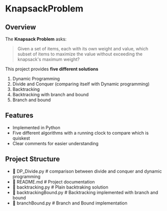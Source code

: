 # KnapsackProblem
## Overview
The **Knapsack Problem** asks:  
>Given a set of items, each with its own weight and value, which subset of items to maximize the value without exceeding the knapsack's maximum weight?

This project provides **five different solutions**
1. Dynamic Programming
2. Divide and Conquer (comparing itself with Dynamic programming)
3. Backtracking
4. Backtracking with branch and bound 
5. Branch and bound 

## Features 
- Implemented in Python
- Five different algorithms with a running clock to compare which is quiskest
- Clear comments for easier understanding

## Project Structure 
- 📄 DP_Divide.py # comparison between divide and conquer and dynamic programming
- 📄 README.md # Project documentation
- 📄 backtracking.py # Plain backtraking solution
- 📄 backtrackingBound.py # Backtracking implemented with branch and bound
- 📄 branchBound.py # Branch and Bound implementation
